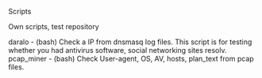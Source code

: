 Scripts

Own scripts, test repository

daralo - (bash) Check a IP from dnsmasq log files. 
	    This script is for testing whether you had antivirus software, 
	    social networking sites resolv.
pcap_miner - (bash) Check User-agent, OS, AV, hosts, plan_text from pcap files.
